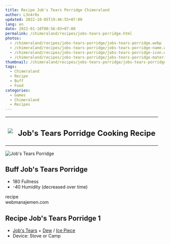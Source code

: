 ```yaml
---
title: Recipe Job's Tears Porridge Chimeraland
author: L3n4r0x
updated: 2022-10-05T19:46:55+07:00
lang: en
date: 2022-01-10T00:56:03+07:00
permalink: /chimeraland/recipes/jobs-tears-porridge.html
photos:
  - /chimeraland/recipes/jobs-tears-porridge/jobs-tears-porridge.webp
  - /chimeraland/recipes/jobs-tears-porridge/jobs-tears-porridge-name.webp
  - /chimeraland/recipes/jobs-tears-porridge/jobs-tears-porridge-icon.webp
  - /chimeraland/recipes/jobs-tears-porridge/jobs-tears-porridge-material.webp
thumbnail: /chimeraland/recipes/jobs-tears-porridge/jobs-tears-porridge.webp
tags:
  - Chimeraland
  - Recipe
  - Buff
  - Food
categories:
  - Games
  - Chimeraland
  - Recipes
---
```


<section id="bootstrap-wrapper">
  <link
    rel="stylesheet"
    href="https://rawcdn.githack.com/dimaslanjaka/Web-Manajemen/bb6505ea081a75a7c845f65fb9d939276931c82f/css/bootstrap-4.5-wrapper.css"
  />
  <div class="row mb-2">
    <div class="col-md-12 mb-2">
      <table class="table" id="post-info">
        <tbody>
          <tr>
            <td>
              <img
                class="d-inline-block me-2"
                src="/chimeraland/recipes/jobs-tears-porridge/jobs-tears-porridge-icon.webp"
                width="auto"
                height="auto"
              />
            </td>
            <td>
              <h1 class="fs-5">Job&#x27;s Tears Porridge Cooking Recipe</h1>
            </td>
          </tr>
        </tbody>
      </table>
    </div>
  </div>
  <div class="card mb-2">
    <div class="row g-0">
      <div class="col-sm-4 position-relative mb-2">
        <img
          src="/chimeraland/recipes/jobs-tears-porridge/jobs-tears-porridge-material.webp"
          class="card-img fit-cover w-100 h-100"
          alt="Job&#x27;s Tears Porridge"
          data-fancybox="true"
        />
      </div>
      <div class="col-sm-8 mb-2">
        <div class="card-body">
          <h2 class="card-title fs-5">Buff Job&#x27;s Tears Porridge</h2>
          <div class="card-text">
            <ul>
              <li>180 Fullness</li>
              <li>-40 Humidity (decreased over time)</li>
            </ul>
          </div>
          <span class="badge rounded-pill bg-dark text-white">recipe</span>
        </div>
        <div class="card-footer text-end text-muted">webmanajemen.com</div>
      </div>
    </div>
  </div>
  <div class="row mb-2">
    <div class="col-12 col-lg-6 recipe-item mb-2">
      <div class="card">
        <div class="card-body">
          <h2 class="card-title fs-5">Recipe Job&#x27;s Tears Porridge 1</h2>
          <div class="card-text">
            <ul>
              <li>
                <a
                  class="text-decoration-none"
                  href="/chimeraland/materials/job&#x27;s-tears.html"
                  >Job&#x27;s Tears</a
                ><span> + </span
                ><a
                  class="text-decoration-none"
                  href="/chimeraland/materials/dew.html"
                  >Dew</a
                ><span> / </span
                ><a
                  class="text-decoration-none"
                  href="/chimeraland/materials/ice-piece.html"
                  >Ice Piece</a
                >
              </li>
              <li>Device: Stove or Camp</li>
            </ul>
          </div>
        </div>
      </div>
    </div>
  </div>
</section>
